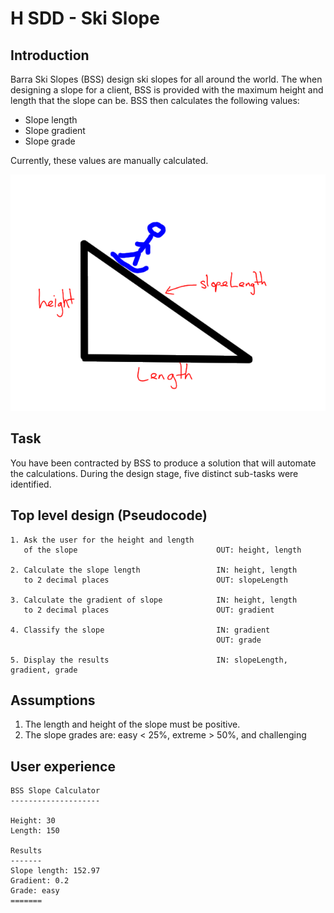 # H SDD - Ski Slope


## Introduction

Barra Ski Slopes (BSS) design ski slopes for all around the world.  The when designing a slope for a client, BSS is provided with the maximum height and length that the slope can be.  BSS then calculates the following values:

* Slope length
* Slope gradient
* Slope grade

Currently, these values are manually calculated.

![Ski slope](assets/skiSlope.png "Ski Slope")


## Task

You have been contracted by BSS to produce a solution that will automate the calculations.  During the design stage, five distinct sub-tasks were identified.


## Top level design (Pseudocode)

```
1. Ask the user for the height and length
   of the slope                               OUT: height, length

2. Calculate the slope length                 IN: height, length
   to 2 decimal places                        OUT: slopeLength
   
3. Calculate the gradient of slope            IN: height, length
   to 2 decimal places                        OUT: gradient

4. Classify the slope                         IN: gradient
                                              OUT: grade

5. Display the results                        IN: slopeLength, gradient, grade
```


## Assumptions

1. The length and height of the slope must be positive.
2. The slope grades are: easy < 25%, extreme > 50%, and challenging


## User experience

```
BSS Slope Calculator
--------------------

Height: 30
Length: 150

Results
-------
Slope length: 152.97
Gradient: 0.2
Grade: easy
=======
```
